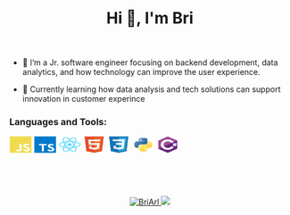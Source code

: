 <h1 align="center">Hi 👋, I'm Bri</h1>
<h3 align="center"></h3>
<br>

<div>



- 🔭 I’m a Jr. software engineer focusing on backend development, data analytics, and how technology can improve the user experience.

- 🌱 Currently learning how data analysis and tech solutions can support innovation in customer experince

</div>

<h3 align="left">Languages and Tools:</h3>
<div style="display: inline_block;">
  <img alt="JavaScript" height="30" width="40" src="https://raw.githubusercontent.com/devicons/devicon/master/icons/javascript/javascript-plain.svg">
  <img alt="TypeScript" height="30" width="40" src="https://raw.githubusercontent.com/devicons/devicon/master/icons/typescript/typescript-plain.svg">
  <img alt="React" height="30" width="40" src="https://raw.githubusercontent.com/devicons/devicon/master/icons/react/react-original.svg">
  <img alt="HTML5" height="30" width="40" src="https://raw.githubusercontent.com/devicons/devicon/master/icons/html5/html5-original.svg">
  <img alt="CSS3" height="30" width="40" src="https://raw.githubusercontent.com/devicons/devicon/master/icons/css3/css3-original.svg">
  <img alt="Python" height="30" width="40" src="https://raw.githubusercontent.com/devicons/devicon/master/icons/python/python-original.svg">
  <img alt="C#" height="30" width="40" src="https://raw.githubusercontent.com/devicons/devicon/master/icons/csharp/csharp-original.svg">
</div>

#

<br>
<br>
<div style="display: flex; justify-content: center; align-items: center;">
  <a href="https://github.com/BriArl">
    <img height="180em" src="https://github-readme-streak-stats.herokuapp.com/?user=BriArl&&theme=tokyonight" alt="BriArl" />
        <img height="180em" src="https://github-readme-stats.vercel.app/api/top-langs/?username=BriArl&layout=compact&langs_count=6&theme=dracula"/> 
  </a>
</div> 
